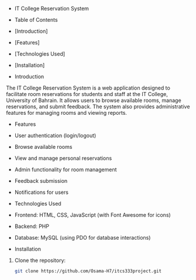 - IT College Reservation System

- Table of Contents
- [Introduction]
- [Features]
- [Technologies Used]
- [Installation]



- Introduction

The IT College Reservation System is a web application designed to facilitate room reservations for students and staff at the IT College, University of Bahrain. It allows users to browse available rooms, manage reservations, and submit feedback. The system also provides administrative features for managing rooms and viewing reports.

- Features

- User authentication (login/logout)
- Browse available rooms
- View and manage personal reservations
- Admin functionality for room management
- Feedback submission
- Notifications for users

- Technologies Used

- Frontend: HTML, CSS, JavaScript (with Font Awesome for icons)
- Backend: PHP
- Database: MySQL (using PDO for database interactions)

- Installation

1. Clone the repository:
   ```bash
   git clone https://github.com/Osama-H7/itcs333project.git
